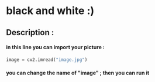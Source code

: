 # black and white :)
## Description :

#### in this line you can import  your picture :
```python
image = cv2.imread("image.jpg")
```
#### you can change the name of "image"  ; then you can run it 